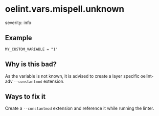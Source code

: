 # oelint.vars.mispell.unknown

severity: info

## Example

```
MY_CUSTOM_VARIABLE = "1"
```

## Why is this bad?

As the variable is not known, it is advised to create a layer specific oelint-adv ``--constantmod`` extension.

## Ways to fix it

Create a ``--constantmod`` extension and reference it while running the linter.
